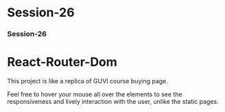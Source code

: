 # Session-26
### Session-26

# React-Router-Dom

This project is like a replica of GUVI course buying page.

Feel free to hover your mouse all over the elements to
see the responsiveness and lively interaction with the
user, unlike the static pages.
